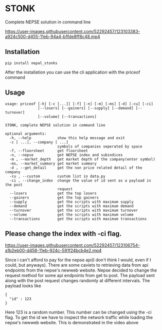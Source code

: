 


# STONK
Complete NEPSE solution in command line

https://user-images.githubusercontent.com/52292457/123103383-a924c500-d455-11eb-94a4-b1fde8ff8c48.mp4
## Installation
```console
pip install nepal_stonks
````
After the installation you can use the cli application with the priceof command

## Usage
```console
usage: priceof [-h] [-c [...]] [-f] [-n] [-m] [-ms] [-d] [-cu] [-ci]
               [--losers] [--gainers] [--supply] [--demand] [--turnover]
               [--volume] [--transactions]

STONK, complete NEPSE solution in command line

optional arguments:
  -h, --help            show this help message and exit
  -c [ ...], --company [ ...]
                        symbols of companies seperated by space
  -f, --floorsheet      get floorsheet
  -n, --nepse           get NEPSE index and subindices
  -m , --market_depth   get market depth of the company(enter symbol)
  -ms, --market_summary get market summary
  -d , --get_detail     get the non price related detail of the company
  -cu , --custom        custom list in data.py
  -ci , --change_index  change the value of id sent as a payload in the post
                        request
  --losers              get the top losers
  --gainers             get the top gainers
  --supply              get the scripts with maximum supply
  --demand              get the scripts with maximum demand
  --turnover            get the scripts with maximum turnover
  --volume              get the scripts with maximum volume
  --transactions        get the scripts with maximum transactions
```

## Please change the index with -ci flag.
https://user-images.githubusercontent.com/52292457/123106754-a1b2eb00-d458-11eb-924c-591f24bcb4e2.mp4


Since i can't afford to pay for the nepse api(I don't think I would, even if I could, but anyways). 
There are some caviets to retrieving data from api endpoints from the nepse's newweb website. Nepse decided
to change the request method for some api endpoints from get to post. The payload sent along with the
post request changes randomly at different intervals. 
The payload looks like 
```
{
  "id" : 123
}
```
Here 123 is a random number. This number can be changed using the -ci flag. To get the id we have to 
inspect the network traffic while loading the nepse's newweb website. This is demonstrated in the video above




